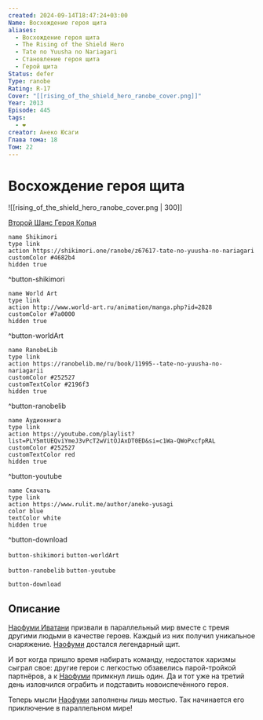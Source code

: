 ```yaml
---
created: 2024-09-14T18:47:24+03:00
Name: Восхождение героя щита
aliases:
  - Восхождение героя щита
  - The Rising of the Shield Hero
  - Tate no Yuusha no Nariagari
  - Становление героя щита
  - Герой щита
Status: defer
Type: ranobe
Rating: R-17
Cover: "[[rising_of_the_shield_hero_ranobe_cover.png]]"
Year: 2013
Episode: 445
tags:
  - ❤
creator: Анеко Юсаги
Глава тома: 18
Том: 22
---
```


# Восхождение героя щита

![[rising_of_the_shield_hero_ranobe_cover.png | 300]]

[Второй Шанс Героя Копья](https://www.rulit.me/author/aneko-yusagi/vtoroj-shans-geroya-kopya-download-630253.html)

```button
name Shikimori
type link
action https://shikimori.one/ranobe/z67617-tate-no-yuusha-no-nariagari
customColor #4682b4
hidden true
```
^button-shikimori

```button
name World Art
type link
action http://www.world-art.ru/animation/manga.php?id=2828
customColor #7a0000
hidden true
```
^button-worldArt

```button
name RanobeLib
type link
action https://ranobelib.me/ru/book/11995--tate-no-yuusha-no-nariagarii
customColor #252527
customTextColor #2196f3
hidden true
```
^button-ranobelib

```button
name Аудиокнига
type link
action https://youtube.com/playlist?list=PLY5mtUEQviYmeJ3vPcT2wVitOJAxDT0ED&si=c1Wa-QWoPxcfpRAL
customColor #252527
customTextColor red
hidden true
```
^button-youtube

```button
name Скачать
type link
action https://www.rulit.me/author/aneko-yusagi
color blue
textColor white
hidden true
```
^button-download

`button-shikimori` `button-worldArt`

`button-ranobelib` `button-youtube`

`button-download`


## Описание

[Наофуми Иватани](https://shikimori.one/characters/112891-naofumi-iwatani) призвали в параллельный мир вместе с тремя другими людьми в качестве героев. Каждый из них получил уникальное снаряжение. [Наофуми](https://shikimori.one/characters/112891-naofumi-iwatani) достался легендарный щит.

И вот когда пришло время набирать команду, недостаток харизмы сыграл свое: другие герои с легкостью обзавелись парой-тройкой партнёров, а к [Наофуми](https://shikimori.one/characters/112891-naofumi-iwatani) примкнул лишь один. Да и тот уже на третий день изловчился ограбить и подставить новоиспечённого героя.

Теперь мысли [Наофуми](https://shikimori.one/characters/112891-naofumi-iwatani) заполнены лишь местью. Так начинается его приключение в параллельном мире!
